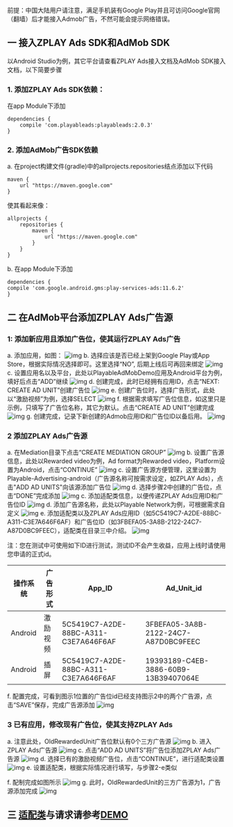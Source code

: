 前提：中国大陆用户请注意，满足手机装有Google Play并且可访问Google官网（翻墙）后才能接入Admob广告，不然可能会提示网络错误。

## 一 接入ZPLAY Ads SDK和AdMob SDK
以Android Studio为例，其它平台请查看ZPLAY Ads接入文档及AdMob SDK接入文档，以下简要步骤
### 1. 添加ZPLAY Ads SDK依赖：
在app Module下添加
```
dependencies {
    compile 'com.playableads:playableads:2.0.3'
}
```
### 2. 添加AdMob广告SDK依赖
a. 在project构建文件(gradle)中的allprojects.repositories结点添加以下代码
```
maven {
    url "https://maven.google.com"
}
```
使其看起来像：
```
allprojects {
    repositories {     
        maven {
            url "https://maven.google.com"
        }
    }
}
```
b. 在app Module下添加
```
dependencies {
compile 'com.google.android.gms:play-services-ads:11.6.2'
}
```
## 二 在AdMob平台添加ZPLAY Ads广告源
### 1: 添加新应用且添加广告位，使其运行ZPLAY Ads广告
a. 添加应用，如图：
![img](imgs/image01.png)
b. 选择应该是否已经上架到Google Play或App Store，根据实际情况选择即可。这里选择“NO”, 后期上线后可再回来绑定
![img](imgs/image02.png)
c. 设置应用名以及平台，此处以PlayableAdMobDemo应用及Android平台为例，填好后点击“ADD”继续
![img](imgs/image03.png)
d. 创建完成，此时已经拥有应用ID，点击“NEXT: CREATE AD UNIT”创建广告位
![img](imgs/image04.png)
e. 创建广告位时，选择广告形式，此处以“激励视频”为例，选择SELECT
![img](imgs/image05.png)
f. 根据需求填写广告位信息，如这里只是示例，只填写了广告位名称，其它为默认。点击“CREATE AD UNIT”创建完成
![img](imgs/image06.png)
g. 创建完成，记录下新创建的Admob应用ID和广告位ID以备后用。
![img](imgs/image07.png)
### 2 添加ZPLAY Ads广告源
a. 在Mediation目录下点击“CREATE MEDIATION GROUP”
![img](imgs/image08.png)
b. 设置广告源信息，此处以Rewarded video为例，Ad format为Rewarded video，Platform设置为Android，点击“CONTINUE”
![img](imgs/image09.png)
c. 设置广告源方便管理，这里设置为Playable-Advertising-android（广告源名称可按需求设定，如ZPLAY Ads），点击"ADD AD UNITS"向该源添加广告位
![img](imgs/image10.png)
d. 选择步骤2中创建的广告位，点击“DONE”完成添加
![img](imgs/image11.png)
c. 添加适配类信息，以便传递ZPLAY Ads应用ID和广告位ID
![img](imgs/image12.png)
d. 添加广告源名称，此处以Playable Network为例，可根据需求自定义
![img](imgs/image13.png)
e. 添加适配类以及ZPLAY Ads应用ID（如5C5419C7-A2DE-88BC-A311-C3E7A646F6AF）和广告位ID（如3FBEFA05-3A8B-2122-24C7-A87D0BC9FEEC），适配类在目录三中介绍。
![img](imgs/image14.png)

注：您在测试中可使用如下ID进行测试，测试ID不会产生收益，应用上线时请使用您申请的正式id。

|操作系统|广告形式|  App_ID  |  Ad_Unit_id|
|--------|---|----------|------------|
|Android |激励视频|5C5419C7-A2DE-88BC-A311-C3E7A646F6AF|3FBEFA05-3A8B-2122-24C7-A87D0BC9FEEC|
|Android|插屏|5C5419C7-A2DE-88BC-A311-C3E7A646F6AF|19393189-C4EB-3886-60B9-13B39407064E|

f. 配置完成，可看到图示1位置的广告位id已经支持图示2中的两个广告源，点击“SAVE”保存，完成广告源添加
![img](imgs/image15.png)
### 3 已有应用，修改现有广告位，使其支持ZPLAY Ads
a. 注意此处，OldRewardedUnit广告位默认有0个三方广告源
![img](imgs/image16.png)
b. 进入ZPLAY Ads广告源
![img](imgs/image17.png)
c. 点击“ADD AD UNITS”将广告位添加ZPLAY Ads广告源
![img](imgs/image18.png)
d. 选择已有的激励视频广告位，点击“CONTINUE”，进行适配类设置
![img](imgs/image19.png)
e. 设置适配类，根据实际情况进行填写，与步骤2-e类似

f. 配制完成如图所示
![img](imgs/image21.png)
g. 此时，OldRewardedUnit的三方广告源为1，广告源添加完成
![img](imgs/image22.png)
## 三 [适配类](./app/src/main/java/com/zplay/playable/playableadmobdemo/MainActivity.java)与请求请参考[DEMO](https://github.com/zplayads/PlayableAdMobDemo-android)
